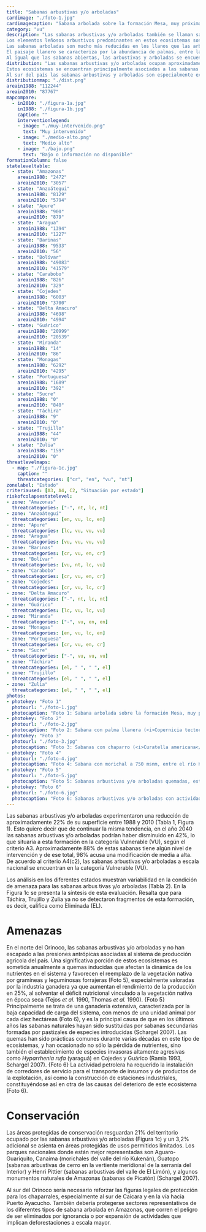 ```yaml
---
title: "Sabanas arbustivas y/o arboladas"
cardimage: "./foto-1.jpg"
cardimagecaption: "Sabana arbolada sobre la formación Mesa, muy próxima al río Orinoco, estado Anzoátegui. <i>Giuseppe Colonnello</i>"
category: "vu"
description: "Las sabanas arbustivas y/o arboladas también se llaman sabanas de parque o sabanas de huerto (Foto 1), denominaciones basadas en la fisionomía y formas de crecimiento predominantes, no en la composición florística. En Venezuela, estas formaciones vegetales forman parte de los paisajes llaneros, destacándose en medio de las sabanas herbáceas abiertas, las cuales pueden presentar arbustos y árboles aislados. Cuando las especies leñosas de porte y distribución variable superan 75% de la cobertura, se trata de sabanas arbustivas siempre y cuando el estrato superior esté constituido por arbustos que no superen los 80 cm de altura. Son sabanas arboladas aquellas cuyo estrato superior está constituido por árboles que llegan a 8 m. Eventualmente se encuentran formaciones intermedias con presencia de varios estratos, por lo cual son llamadas sabanas arbustivas y arboladas (Huber 2007).<br><br>
Los elementos leñosos arbustivos predominantes en estos ecosistemas son <i>Curatella americana</i> (chaparro) (Foto 1), <i>Bowdichia virgilioides</i> (alcornoque) y <i>Byrsonima crassifolia</i> (manteco). Estas especies poseen adaptaciones fisiológicas y morfológicas que le permiten ser subsiempreverdes y realizar el período de floración en época de sequía. Otras especies arbustivas frecuentes y típicamente sabaneras son <i>Cochlospermum vitifolium</i> (botuto o carnaval), <i>Roupala montana</i> (carne asada) y <i>Genipa americana</i> (caruto), entre otras (Huber 2007).<br><br>
Las sabanas arboladas son mucho más reducidas en los llanos que las arbustivas. En el norte del estado Guárico se observan las sabanas con “matas”, islas arbóreas o bosquecillos muy característicos de entre 100 m y 200 m de diámetro rodeados de una matriz de sabana arbustiva con chaparro y manteco. En algunos casos las matas son reducidas (probablemente por causas antrópicas) a uno o pocos árboles grandes, casi siempre representados por <i>Cassia moschata</i> (cañafístolo), <i>Enterolobium cyclocarpum</i> (caro caro) o <i>Copaifera officinalis</i> (aceite) (Huber 2007, San José & Montes 2007). Otras sabanas arboladas muy características son las de <i>Platycarpum orinocense</i> (picatón) y <i>Chaunochiton angustifolium</i> (copito negro) en el estado Amazonas.<br><br>
El paisaje llanero se caracteriza por la abundancia de palmas, entre las cuales algunas forman extensas colonias y representan tipos de sabanas “arboladas” muy típicas, a pesar de no ser árboles en el sentido botánico estricto. Especialmente tres especies de palmas son elementos florísticos imprescindibles en grandes extensiones de sabanas neotropicales: la palma moriche (<i>Mauritia flexuosa</i>) presente en muchas zonas húmedas como los morichales, especialmente en la mitad meridional de la Gran Sabana y en los bosques de galería que cruzan las sabanas llaneras y guayanesas; la palma llanera (<i>Copernicia tectorum</i>) (Foto 2), que forma extensos palmares en Guárico, en zonas con inundaciones temporales; y la palma corozo (<i>Acrocomia aculeata</i>) con su tallo fuertemente armado y que aparece solitaria o en pequeños grupos.<br><br>
Al igual que las sabanas abiertas, las arbustivas y arboladas se encuentran en áreas con un clima biestacional, caracterizado por una temperatura media anual mayor a 24°C y un régimen pluviométrico que oscila entre 800 y 1.800 mm; las precipitaciones se distribuyen sobre dos períodos, uno lluvioso (“invierno”, entre mayo y noviembre) y otro seco (“verano”, entre diciembre y abril o mayo). Estas características hacen que predominen árboles de porte bajo o medio, perennifolios o brevideciduos, con hojas de tamaño medio escleromorfas, y con una sincronización de renovación foliar y reproducción en la época seca (Sarmiento 1990, Huber 2007)."
distribution: "Las sabanas arbustivas y/o arboladas ocupan aproximadamente 88.334 km<sup>2</sup>, lo que equivale a 10% de la superficie de Venezuela (Figura 1).<br><br>
Estos ecosistemas se encuentran principalmente asociados a las sabanas de banco en el estado Guárico (Tabla 1). También están presentes en Anzoátegui (Foto 3), Monagas y Delta Amacuro, con una extensión bastante continua en la vertiente sur de la cordillera de la Costa en Miranda, Aragua, Carabobo y Yaracuy (Tabla 1). Algunos remanentes aislados permanecen en Cojedes, Portuguesa y Apure (Ramia 1993).<br><br>
Al sur del país las sabanas arbustivas y arboladas son especialmente extensas a lo largo del río Orinoco, donde se encuentran los chaparrales (sabanas con <i>Curatella americana</i>) más densos y mejor desarrollados de Venezuela (Figura 1). En la Gran Sabana meridional crecen los morichales sabaneros más extensos del país en las planicies aluviales del valle del río Kukenán (Foto 4). En Amazonas las sabanas arbustivas se encuentran en pequeñas manchas aisladas en la cuenca del río Ventuari, siendo el chaparro (<i>Curatella americana</i>) el elemento leñoso predominante; en la cuenca del río Manapiare se han encontrado sabanas arboladas de cerro dominadas por <i>Mezia huberi</i>, una Malpighiacea endémica de esta zona. En los alrededores de Puerto Ayacucho hasta el río Ventuari inferior se encuentran las sabanas arboladas con picatón (<i>Platycarpum orinocense</i>), árbol característico y emblemático de este ecosistema en el estado Amazonas."
distributionmap: "./dist.png"
areain1988: "112244"
areain2010: "87767"
mapcompare:
  - in2010: "./figura-1a.jpg"
    in1988: "./figura-1b.jpg"
    caption: ""
    interventionlegend:
    - image: "./muy-intervenido.png"
      text: "Muy intervenido"
    - image: "./medio-alto.png"
      text: "Medio alto"
    - image: "./bajo.png"
      text: "Bajo o información no disponible"
formationColumn: false
stateleveltable:
  - state: "Amazonas"
    areain1988: "2472"
    areain2010: "3057"
  - state: "Anzoátegui"
    areain1988: "8129"
    areain2010: "5794"
  - state: "Apure"
    areain1988: "900"
    areain2010: "879"
  - state: "Aragua"
    areain1988: "1394"
    areain2010: "1227"
  - state: "Barinas"
    areain1988: "9533"
    areain2010: "56"
  - state: "Bolívar"
    areain1988: "49083"
    areain2010: "41579"
  - state: "Carabobo"
    areain1988: "826"
    areain2010: "329"
  - state: "Cojedes"
    areain1988: "6003"
    areain2010: "3700"
  - state: "Delta Amacuro"
    areain1988: "4698"
    areain2010: "4994"
  - state: "Guárico"
    areain1988: "20999"
    areain2010: "20539"
  - state: "Miranda"
    areain1988: "14"
    areain2010: "86"
  - state: "Monagas"
    areain1988: "6292"
    areain2010: "4295"
  - state: "Portuguesa"
    areain1988: "1689"
    areain2010: "392"
  - state: "Sucre"
    areain1988: "0"
    areain2010: "840"
  - state: "Táchira"
    areain1988: "9"
    areain2010: "0"
  - state: "Trujillo"
    areain1988: "44"
    areain2010: "0"
  - state: "Zulia"
    areain1988: "159"
    areain2010: "0"
threatlevelmaps:
  - map: "./figura-1c.jpg"
    caption: ""
    threatcategories: ["cr", "en", "vu", "nt"]
zonelabel: "Estado"
criteriaused: [A3, A4, C2, "Situación por estado"]
riskofcolapsestatelevel:
- zone: "Amazonas"
  threatcategories: ["-", nt, lc, nt]
- zone: "Anzoátegui"
  threatcategories: [en, vu, lc, en]
- zone: "Apure"
  threatcategories: [lc, vu, vu, vu]
- zone: "Aragua"
  threatcategories: [vu, vu, vu, vu]
- zone: "Barinas"
  threatcategories: [cr, vu, en, cr]
- zone: "Bolívar"
  threatcategories: [vu, nt, lc, vu]
- zone: "Carabobo"
  threatcategories: [cr, vu, en, cr]
- zone: "Cojedes"
  threatcategories: [cr, vu, lc, cr]
- zone: "Delta Amacuro"
  threatcategories: ["-", nt, lc, nt]
- zone: "Guárico"
  threatcategories: [lc, vu, lc, vu]
- zone: "Miranda"
  threatcategories: ["-", vu, en, en]
- zone: "Monagas"
  threatcategories: [en, vu, lc, en]
- zone: "Portuguesa"
  threatcategories: [cr, vu, en, cr]
- zone: "Sucre"
  threatcategories: ["-", vu, vu, vu]
- zone: "Táchira"
  threatcategories: [el, " ", " ", el]
- zone: "Trujillo"
  threatcategories: [el, " ", " ", el]
- zone: "Zulia"
  threatcategories: [el, " ", " ", el]
photos:
- photokey: "Foto 1"
  photourl: "./foto-1.jpg"
  photocaption: "Foto 1: Sabana arbolada sobre la formación Mesa, muy próxima al río Orinoco, estado Anzoátegui. <i>Giuseppe Colonnello</i>"
- photokey: "Foto 2"
  photourl: "./foto-2.jpg"
  photocaption: "Foto 2: Sabana con palma llanera (<i>Copernicia tectorum</i>), esteros de Camaguán, estado Guárico. <i>Sergio Zambrano-Martínez</i>"
- photokey: "Foto 3"
  photourl: "./foto-3.jpg"
  photocaption: "Foto 3: Sabanas con chaparro (<i>Curatella americana</i>), estado Anzoátegui. <i>César Molina</i>"
- photokey: "Foto 4"
  photourl: "./foto-4.jpg"
  photocaption: "Foto 4: Sabana con morichal a 750 msnm, entre el río Kukenán y Santa Elena, estado Bolívar. <i>Giuseppe Colonnello</i>"
- photokey: "Foto 5"
  photourl: "./foto-5.jpg"
  photocaption: "Foto 5: Sabanas arbustivas y/o arboladas quemadas, estado Anzoátegui. <i>César Molina</i>"
- photokey: "Foto 6"
  photourl: "./foto-6.jpg"
  photocaption: "Foto 6: Sabanas arbustivas y/o arboladas con actividad ganadera y poliductos petroleros, estado Anzoátegui. <i>Mariana Hernández Montilla</i>"
---
```

Las sabanas arbustivas y/o arboladas experimentaron una reducción de aproximadamente 22% de su superficie entre 1988 y 2010 (Tabla 1, Figura 1). Esto quiere decir que de continuar la misma tendencia, en el año 2040 las sabanas arbustivas y/o arboladas podrían haber disminuido en 42%, lo que situaría a esta formación en la categoría Vulnerable (VU), según el criterio A3. Aproximadamente 88% de estas sabanas tiene algún nivel de intervención y de ese total, 98% acusa una modificación de media a alta. De acuerdo al criterio A4(c2), las sabanas arbustivas y/o arboladas a escala nacional se encuentran en la categoría Vulnerable (VU).

Los análisis en los diferentes estados muestran variabilidad en la condición de amenaza para las sabanas arbus tivas y/o arboladas (Tabla 2). En la Figura 1c se presenta la síntesis de esta evaluación. Resalta que para Táchira, Trujillo y Zulia ya no se detectaron fragmentos de esta formación, es decir, califica como Eliminada (EL).

# Amenazas

En el norte del Orinoco, las sabanas arbustivas y/o arboladas y no han escapado a las presiones antrópicas asociadas al sistema de producción agrícola del país. Una significativa porción de estos ecosistemas es sometida anualmente a quemas inducidas que afectan la dinámica de los nutrientes en el sistema y favorecen el reemplazo de la vegetación nativa por gramíneas y leguminosas forrajeras (Foto 5), especialmente valoradas por la industria ganadera ya que aumentan el rendimiento de la producción en 25%, al solventar el déficit nutricional vinculado a la vegetación nativa en época seca (Tejos *et al.* 1990, Thomas *et al.* 1990).
{Foto 5}
Principalmente se trata de una ganadería extensiva, caracterizada por la baja capacidad de carga del sistema, con menos de una unidad animal por cada diez hectáreas (Foto 6), y es la principal causa de que en los últimos años las sabanas naturales hayan sido sustituidas por sabanas secundarias formadas por pastizales de especies introducidas (Schargel 2007). Las quemas han sido prácticas comunes durante varias décadas en este tipo de ecosistemas, y han ocasionado no sólo la pérdida de nutrientes, sino también el establecimiento de especies invasoras altamente agresivas como *Hyparrhenia rufa* (yaraguá) en Cojedes y Guárico (Ramia 1993, Schargel 2007).
{Foto 6}
La actividad petrolera ha requerido la instalación de corredores de servicio para el transporte de insumos y de productos de la explotación, así como la construcción de estaciones industriales, constituyéndose así en otra de las causas del deterioro de este ecosistema (Foto 6).

# Conservación

Las áreas protegidas de conservación resguardan 21% del territorio ocupado por las sabanas arbustivas y/o arboladas (Figura 1c) y un 3,2% adicional se asienta en áreas protegidas de usos permitidos limitados. Los parques nacionales donde están mejor representadas son Aguaro-Guariquito, Canaima (morichales del valle del río Kukenán), Guatopo (sabanas arbustivas de cerro en la vertiente meridional de la serranía del Interior) y Henri Pittier (sabanas arbustivas del valle de El Limón), y algunos monumentos naturales de Amazonas (sabanas de Picatón) (Schargel 2007).

Al sur del Orinoco sería necesario reforzar las figuras legales de protección para los chaparrales, especialmente al sur de Caicara y en la vía hacia Puerto Ayacucho. También debería protegerse sectores representativos de los diferentes tipos de sabana arbolada en Amazonas, que corren el peligro de ser eliminados por ignorancia o por expansión de actividades que implican deforestaciones a escala mayor.
